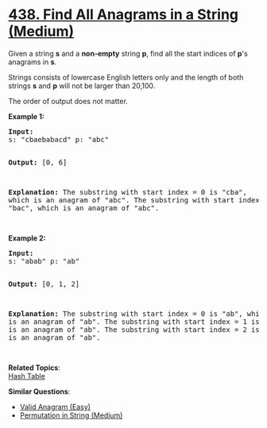 # [438. Find All Anagrams in a String (Medium)](https://leetcode.com/problems/find-all-anagrams-in-a-string/)

<p>Given a string <b>s</b> and a <b>non-empty</b> string <b>p</b>, find all the start indices of <b>p</b>'s anagrams in <b>s</b>.</p>

<p>Strings consists of lowercase English letters only and the length of both strings <b>s</b> and <b>p</b> will not be larger than 20,100.</p>

<p>The order of output does not matter.</p>

<p><b>Example 1:</b>
</p><pre><b>Input:</b>
s: "cbaebabacd" p: "abc"

<b>Output:</b>
[0, 6]

<b>Explanation:</b>
The substring with start index = 0 is "cba", which is an anagram of "abc".
The substring with start index = 6 is "bac", which is an anagram of "abc".

</pre>
<p></p>

<p><b>Example 2:</b>
</p><pre><b>Input:</b>
s: "abab" p: "ab"

<b>Output:</b>
[0, 1, 2]

<b>Explanation:</b>
The substring with start index = 0 is "ab", which is an anagram of "ab".
The substring with start index = 1 is "ba", which is an anagram of "ab".
The substring with start index = 2 is "ab", which is an anagram of "ab".

</pre>
<p></p>

**Related Topics**:  
[Hash Table](https://leetcode.com/tag/hash-table/)

**Similar Questions**:

- [Valid Anagram (Easy)](https://leetcode.com/problems/valid-anagram/)
- [Permutation in String (Medium)](https://leetcode.com/problems/permutation-in-string/)
